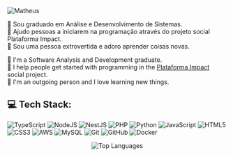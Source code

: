 ![Matheus](https://github.com/user-attachments/assets/4ce564b4-2ae2-46a8-8ecc-480b8ce629f7)

🧠 Sou graduado em Análise e Desenvolvimento de Sistemas. <br>
🤝 Ajudo pessoas a iniciarem na programação através do projeto social Plataforma Impact. <br>
🙂 Sou uma pessoa extrovertida e adoro aprender coisas novas.

🧠 I'm a Software Analysis and Development graduate.<br>
🤝 I help people get started with programming in the [Plataforma Impact](https://plataformaimpact.org/) social project.<br>
🙂 I'm an outgoing person and I love learning new things.

## 💻 Tech Stack:
![TypeScript](https://img.shields.io/badge/typescript-%23007ACC.svg?style=for-the-badge&logo=typescript&logoColor=white) ![NodeJS](https://img.shields.io/badge/node.js-6DA55F?style=for-the-badge&logo=node.js&logoColor=white) ![NestJS](https://img.shields.io/badge/nestjs-%23E0234E.svg?style=for-the-badge&logo=nestjs&logoColor=white) ![PHP](https://img.shields.io/badge/php-%23777BB4.svg?style=for-the-badge&logo=php&logoColor=white) ![Python](https://img.shields.io/badge/python-3670A0?style=for-the-badge&logo=python&logoColor=ffdd54) ![JavaScript](https://img.shields.io/badge/javascript-%23323330.svg?style=for-the-badge&logo=javascript&logoColor=%23F7DF1E) ![HTML5](https://img.shields.io/badge/html5-%23E34F26.svg?style=for-the-badge&logo=html5&logoColor=white) ![CSS3](https://img.shields.io/badge/css3-%231572B6.svg?style=for-the-badge&logo=css3&logoColor=white) ![AWS](https://img.shields.io/badge/AWS-%23FF9900.svg?style=for-the-badge&logo=amazon-aws&logoColor=white) ![MySQL](https://img.shields.io/badge/mysql-4479A1.svg?style=for-the-badge&logo=mysql&logoColor=white) ![Git](https://img.shields.io/badge/git-%23F05033.svg?style=for-the-badge&logo=git&logoColor=white) ![GitHub](https://img.shields.io/badge/github-%23121011.svg?style=for-the-badge&logo=github&logoColor=white) ![Docker](https://img.shields.io/badge/docker-%230db7ed.svg?style=for-the-badge&logo=docker&logoColor=white)

<p align="center">
  <img src="https://github-readme-stats.vercel.app/api/top-langs/?username=matheus-arj&theme=gruvbox&hide_border=false&include_all_commits=false&count_private=true&layout=compact" alt="Top Languages" />
</p>

